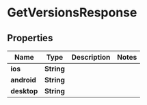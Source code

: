 
# GetVersionsResponse

## Properties
Name | Type | Description | Notes
------------ | ------------- | ------------- | -------------
**ios** | **String** |  | 
**android** | **String** |  | 
**desktop** | **String** |  | 



